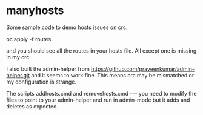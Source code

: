 # manyhosts

Some sample code to demo hosts issues on crc.

oc apply -f routes 

and you should see all the routes in your hosts file. All except one is missing in my crc

I also built the admin-helper from  https://github.com/praveenkumar/admin-helper.git and it seems to work fine.
This means crc may be mismatched or my configuration is strange.

The scripts addhosts.cmd and removehosts.cmd --- you need to modify the files to point to your admin-helper and run in admin-mode
but it adds and deletes as expected. 
